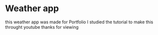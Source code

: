 # Weather app
this weather app was made for Portfolio
I studied the tutorial to make this throught youtube
thanks for viewing
